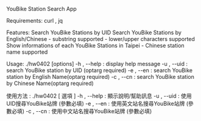 YouBike Station Search App

Requirements:
    curl , jq

Features:
    Search YouBike Stations by UID
    Search YouBike Stations by English/Chinese 
        - substring supported
        - lower/upper characters supported
    Show informations of each YouBike Stations in Taipei
        - Chinese station name supported


Usage: ./hw0402 [options]
    -h , --help : display help message
    -u , --uid : search YouBike station by UID (optarg required)
    -e , --en : search YouBike station by English Name(optarg required)
    -c , --cn : search YouBike station by Chinese Name(optarg required)

使用方法 : ./hw0402 [ 選項 ]
    -h , --help : 顯示說明/幫助訊息
    -u , --uid : 使用UID搜尋YouBike站牌 (參數必填)
    -e , --en : 使用英文站名搜尋YouBike站牌 (參數必填)
    -c , --cn : 使用中文站名搜尋YouBike站牌 (參數必填)